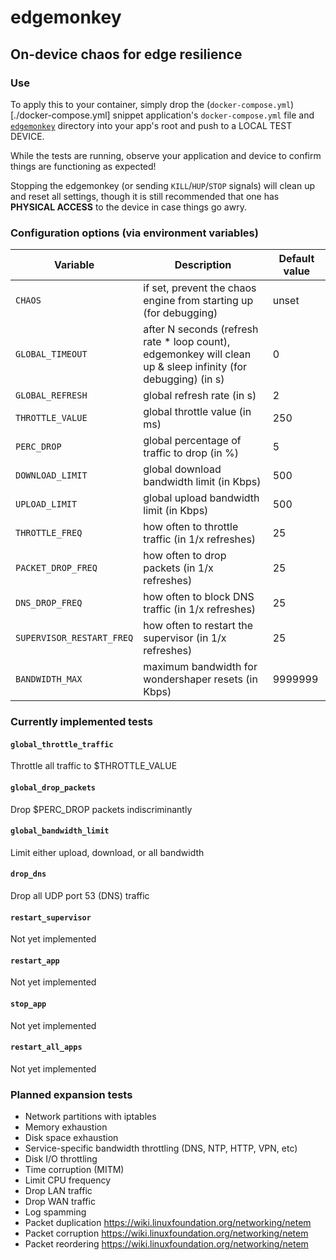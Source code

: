 # edgemonkey
## On-device chaos for edge resilience

### Use
To apply this to your container, simply drop the (`docker-compose.yml`)[./docker-compose.yml] snippet application's
`docker-compose.yml` file and [`edgemonkey`](./edgemonkey) directory into your app's root and push to a LOCAL TEST
DEVICE.

While the tests are running, observe your application and device to confirm things are functioning as expected!

Stopping the edgemonkey (or sending `KILL`/`HUP`/`STOP` signals) will clean up and reset all settings, though it is
still recommended that one has **PHYSICAL ACCESS** to the device in case things go awry.

### Configuration options (via environment variables)

| Variable | Description | Default value |
| ------- | ------ | ----- |
| `CHAOS` | if set, prevent the chaos engine from starting up (for debugging) | unset |
| `GLOBAL_TIMEOUT` | after N seconds (refresh rate * loop count), edgemonkey will clean up & sleep infinity (for debugging) (in s) | 0 |
| `GLOBAL_REFRESH` | global refresh rate (in s) | 2 |
| `THROTTLE_VALUE` | global throttle value (in ms) | 250 |
| `PERC_DROP` | global percentage of traffic to drop (in %) | 5 |
| `DOWNLOAD_LIMIT` | global download bandwidth limit (in Kbps) | 500 |
| `UPLOAD_LIMIT` | global upload bandwidth limit (in Kbps) | 500 |
| `THROTTLE_FREQ` | how often to throttle traffic (in 1/x refreshes) | 25 |
| `PACKET_DROP_FREQ` | how often to drop packets (in 1/x refreshes) | 25 |
| `DNS_DROP_FREQ` | how often to block DNS traffic (in 1/x refreshes) | 25 |
| `SUPERVISOR_RESTART_FREQ` | how often to restart the supervisor (in 1/x refreshes) | 25 |
| `BANDWIDTH_MAX` | maximum bandwidth for wondershaper resets (in Kbps) | 9999999 |

### Currently implemented tests
#### `global_throttle_traffic`
Throttle all traffic to $THROTTLE_VALUE

#### `global_drop_packets`
Drop $PERC_DROP packets indiscriminantly

#### `global_bandwidth_limit`
Limit either upload, download, or all bandwidth

#### `drop_dns`
Drop all UDP port 53 (DNS) traffic

#### `restart_supervisor`
Not yet implemented

#### `restart_app`
Not yet implemented

#### `stop_app`
Not yet implemented

#### `restart_all_apps`
Not yet implemented

### Planned expansion tests
* Network partitions with iptables
* Memory exhaustion
* Disk space exhaustion
* Service-specific bandwidth throttling (DNS, NTP, HTTP, VPN, etc)
* Disk I/O throttling
* Time corruption (MITM)
* Limit CPU frequency
* Drop LAN traffic
* Drop WAN traffic
* Log spamming
* Packet duplication https://wiki.linuxfoundation.org/networking/netem
* Packet corruption https://wiki.linuxfoundation.org/networking/netem
* Packet reordering https://wiki.linuxfoundation.org/networking/netem
